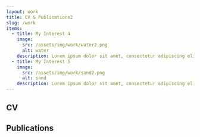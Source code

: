 ```yaml
---
layout: work
title: CV & Publications2
slug: /work
items:
  - title: My Interest 4
    image:
      src: /assets/img/work/water2.png
      alt: water
    description: Lorem ipsum dolor sit amet, consectetur adipiscing elit, sed do eiusmod tempor incididunt ut labore et dolore magna aliqua. Ut enim ad minim veniam, quis nostrud exercitation ullamco laboris nisi ut aliquip ex ea commodo consequat.
  - title: My Interest 5
    image:
      src: /assets/img/work/sand2.png
      alt: sand
    description: Lorem ipsum dolor sit amet, consectetur adipiscing elit, sed do eiusmod tempor incididunt ut labore et dolore magna aliqua. Ut enim ad minim veniam, quis nostrud exercitation ullamco laboris nisi ut aliquip ex ea commodo consequat. Duis aute irure dolor in reprehenderit in voluptate velit esse cillum dolore eu fugiat nulla pariatur.
---
```

<h2><strong>CV</strong></h2>

<h2><strong>Publications</strong></h2>
<br />

